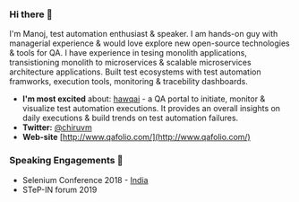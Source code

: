 ### Hi there 👋

I'm Manoj, test automation enthusiast & speaker. I am hands-on guy with managerial experience & would love explore new open-source technologies & tools for QA. I have experience in tesing monolith applications, transistioning monolith to microservices & scalable microservices architecture applications. Built test ecosystems  with test automation framworks, execution tools, monitoring & tracebility dashboards.


- **I'm most excited** about: [hawqai](https://github.com/mchiruvella/hawqai) - a QA portal to initiate, monitor & visualize test automation executions. It provides an overall insights on daily executions & build trends on test automation failures.
- **Twitter:** [@chiruvm](https://twitter.com/chiruvm)
- **Web-site** [http://www.qafolio.com/](http://www.qafolio.com/)


### Speaking Engagements 🎤
- Selenium Conference 2018 - [India](https://2018.seleniumconf.in/#anchor-speakers)
- STeP-IN forum 2019
